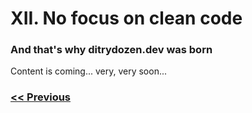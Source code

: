 # XII. No focus on clean code

### And that's why ditrydozen.dev was born

Content is coming... very, very soon...

### [<< Previous](https://dirtydozen.dev/pages/en/magic-strings.html/pages/en/writing-tooooo-generic-code.html)